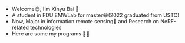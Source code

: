 - Welcome😊, I’m Xinyu Bai 👋
- A student in FDU EMWLab for master😆(2022 graduated from USTC)
- Now, Major in information remote sensing📡 and Research on NeRF-related technologies
- Here are some my programs 🐱‍🏍

<!---
baixinyu0125/baixinyu0125 is a ✨ special ✨ repository because its `README.md` (this file) appears on your GitHub profile.
You can click the Preview link to take a look at your changes.
--->
